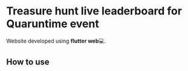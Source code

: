 # Treasure hunt live leaderboard for Quaruntime event

Website developed using **flutter web**💻.

## How to use



